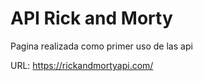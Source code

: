 # API Rick and Morty

Pagina realizada como primer uso de las api

URL: https://rickandmortyapi.com/

